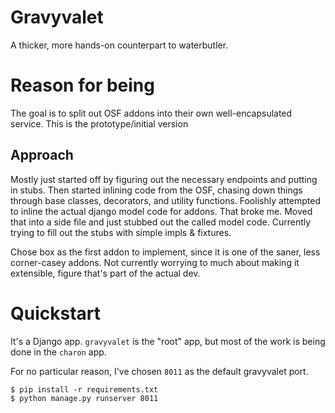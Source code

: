# Gravyvalet

A thicker, more hands-on counterpart to waterbutler.

# Reason for being

The goal is to split out OSF addons into their own well-encapsulated service. This is the prototype/initial version 

## Approach

Mostly just started off by figuring out the necessary endpoints and putting in stubs.  Then started inlining code from the OSF, chasing down things through base classes, decorators, and utility functions.  Foolishly attempted to inline the actual django model code for addons.  That broke me. Moved that into a side file and just stubbed out the called model code.  Currently trying to fill out the stubs with simple impls & fixtures.

Chose box as the first addon to implement, since it is one of the saner, less corner-casey addons.  Not currently worrying to much about making it extensible, figure that's part of the actual dev.

# Quickstart

It's a Django app. `gravyvalet` is the "root" app, but most of the work is being done in the `charon` app.

For no particular reason, I've chosen `8011` as the default gravyvalet port.

```
$ pip install -r requirements.txt
$ python manage.py runserver 8011
```
